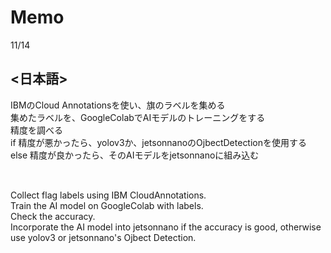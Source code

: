 # Memo
11/14<br>
## <日本語><br>
IBMのCloud Annotationsを使い、旗のラベルを集める<br>
集めたラベルを、GoogleColabでAIモデルのトレーニングをする<br>
精度を調べる<br>
if 精度が悪かったら、yolov3か、jetsonnanoのOjbectDetectionを使用する<br>
else 精度が良かったら、そのAIモデルをjetsonnanoに組み込む<br><br>

## <English>
Collect flag labels using IBM CloudAnnotations.<br>
Train the AI model on GoogleColab with labels.<br>
Check the accuracy.<br>
Incorporate the AI model into jetsonnano if the accuracy is good, otherwise use yolov3 or jetsonnano's Ojbect Detection.<br>

